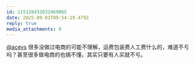 ```yaml
---
id: 115128432032469065
date: 2025-09-01T09:54:19.479Z
reply: true
media_attachments: 0
---
```


[@acevs](https://mastodon.social/@acevs) 很多没做过电商的可能不理解，运费包装费人工费什么的，难道不亏吗？甚至很多做电商的也搞不懂，其实只要有人买就不亏。

